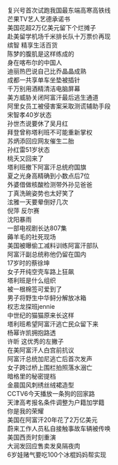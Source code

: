 复兴号首次试跑我国最东端高寒高铁线  
芒果TV艺人艺德承诺书  
美国花超2万亿美元留下个烂摊子  
赴美留学机场千米排长队十万票价再现  
缤智 精享生活百货  
陈梦的腹肌是这样练成的  
身在喀布尔的中国人  
迪丽热巴说自己比乔晶晶成熟  
成都一共享单车坐垫被插针  
千万别用酒精清洁电脑屏幕  
美方威胁关闭阿富汗最后逃生通道  
阿里女员工被侵害案采取测谎辅助手段  
宋智孝40岁状态  
孙世杰说要休了吴月红  
拜登曾称塔利班不可能重新掌权  
苏炳添回应网友催生二胎  
孙红雷51岁状态  
桃夭又回来了  
塔利班撤下阿富汗总统府国旗  
夏之光身高精确到小数点后7位  
外婆借做核酸检测带外孙见爸爸  
丁真洗碗姿势也太好笑了  
泫雅一天要晕倒好几次  
倪萍 反尔赛  
沈阳暴雨  
一部电视剧长达807集  
薅羊毛的社死现场  
美国被曝偷工减料训练阿富汗部队  
阿富汗副总统称他仍留在国内  
17岁时的蔡徐坤  
女子开纯空壳车路上狂飙  
塔利班是什么组织  
被一根棉签可爱到了  
男子将野生中华鲟分解放冰箱  
权志龙探班jennie  
中世纪的猫猫原来长这样  
塔利班希望阿富汗逃亡民众留下来  
杨幂许凯拥抱路透  
许昕 这优秀的左撇子  
在美阿富汗人白宫前抗议  
阿富汗总统加尼逃亡后首次发声  
女子跨过桥上围栏拍照落水溺亡  
暗格里的秘密提档  
金晨国风刺绣丝绒裙造型  
CCTV6今天播放一条狗的回家路  
天津高考报名条件调整为户籍加学籍  
你是我的荣耀  
美国在阿富汗20年花了2万亿美元  
蔚来工作人员私自接触事故车辆被传唤  
美国西贡时刻重演  
大润发回应售卖发臭隔夜肉  
6岁娃赌气要吃100个冰棍妈妈帮实现  
